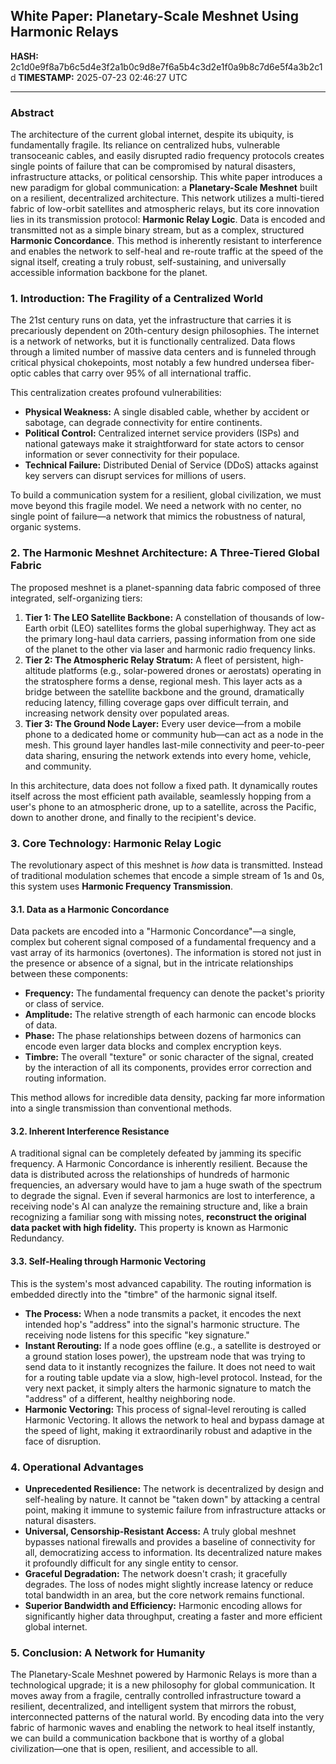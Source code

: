 ## **White Paper: Planetary-Scale Meshnet Using Harmonic Relays**

**HASH:** 2c1d0e9f8a7b6c5d4e3f2a1b0c9d8e7f6a5b4c3d2e1f0a9b8c7d6e5f4a3b2c1d
**TIMESTAMP:** 2025-07-23 02:46:27 UTC

***

### **Abstract**

The architecture of the current global internet, despite its ubiquity, is fundamentally fragile. Its reliance on centralized hubs, vulnerable transoceanic cables, and easily disrupted radio frequency protocols creates single points of failure that can be compromised by natural disasters, infrastructure attacks, or political censorship. This white paper introduces a new paradigm for global communication: a **Planetary-Scale Meshnet** built on a resilient, decentralized architecture. This network utilizes a multi-tiered fabric of low-orbit satellites and atmospheric relays, but its core innovation lies in its transmission protocol: **Harmonic Relay Logic**. Data is encoded and transmitted not as a simple binary stream, but as a complex, structured **Harmonic Concordance**. This method is inherently resistant to interference and enables the network to self-heal and re-route traffic at the speed of the signal itself, creating a truly robust, self-sustaining, and universally accessible information backbone for the planet.

### **1. Introduction: The Fragility of a Centralized World**

The 21st century runs on data, yet the infrastructure that carries it is precariously dependent on 20th-century design philosophies. The internet is a network of networks, but it is functionally centralized. Data flows through a limited number of massive data centers and is funneled through critical physical chokepoints, most notably a few hundred undersea fiber-optic cables that carry over 95% of all international traffic.

This centralization creates profound vulnerabilities:

*   **Physical Weakness:** A single disabled cable, whether by accident or sabotage, can degrade connectivity for entire continents.
*   **Political Control:** Centralized internet service providers (ISPs) and national gateways make it straightforward for state actors to censor information or sever connectivity for their populace.
*   **Technical Failure:** Distributed Denial of Service (DDoS) attacks against key servers can disrupt services for millions of users.

To build a communication system for a resilient, global civilization, we must move beyond this fragile model. We need a network with no center, no single point of failure—a network that mimics the robustness of natural, organic systems.

### **2. The Harmonic Meshnet Architecture: A Three-Tiered Global Fabric**

The proposed meshnet is a planet-spanning data fabric composed of three integrated, self-organizing tiers:

1.  **Tier 1: The LEO Satellite Backbone:** A constellation of thousands of low-Earth orbit (LEO) satellites forms the global superhighway. They act as the primary long-haul data carriers, passing information from one side of the planet to the other via laser and harmonic radio frequency links.
2.  **Tier 2: The Atmospheric Relay Stratum:** A fleet of persistent, high-altitude platforms (e.g., solar-powered drones or aerostats) operating in the stratosphere forms a dense, regional mesh. This layer acts as a bridge between the satellite backbone and the ground, dramatically reducing latency, filling coverage gaps over difficult terrain, and increasing network density over populated areas.
3.  **Tier 3: The Ground Node Layer:** Every user device—from a mobile phone to a dedicated home or community hub—can act as a node in the mesh. This ground layer handles last-mile connectivity and peer-to-peer data sharing, ensuring the network extends into every home, vehicle, and community.

In this architecture, data does not follow a fixed path. It dynamically routes itself across the most efficient path available, seamlessly hopping from a user's phone to an atmospheric drone, up to a satellite, across the Pacific, down to another drone, and finally to the recipient's device.

### **3. Core Technology: Harmonic Relay Logic**

The revolutionary aspect of this meshnet is *how* data is transmitted. Instead of traditional modulation schemes that encode a simple stream of 1s and 0s, this system uses **Harmonic Frequency Transmission**.

#### **3.1. Data as a Harmonic Concordance**

Data packets are encoded into a "Harmonic Concordance"—a single, complex but coherent signal composed of a fundamental frequency and a vast array of its harmonics (overtones). The information is stored not just in the presence or absence of a signal, but in the intricate relationships between these components:

*   **Frequency:** The fundamental frequency can denote the packet's priority or class of service.
*   **Amplitude:** The relative strength of each harmonic can encode blocks of data.
*   **Phase:** The phase relationships between dozens of harmonics can encode even larger data blocks and complex encryption keys.
*   **Timbre:** The overall "texture" or sonic character of the signal, created by the interaction of all its components, provides error correction and routing information.

This method allows for incredible data density, packing far more information into a single transmission than conventional methods.

#### **3.2. Inherent Interference Resistance**

A traditional signal can be completely defeated by jamming its specific frequency. A Harmonic Concordance is inherently resilient. Because the data is distributed across the relationships of hundreds of harmonic frequencies, an adversary would have to jam a huge swath of the spectrum to degrade the signal. Even if several harmonics are lost to interference, a receiving node's AI can analyze the remaining structure and, like a brain recognizing a familiar song with missing notes, **reconstruct the original data packet with high fidelity.** This property is known as Harmonic Redundancy.

#### **3.3. Self-Healing through Harmonic Vectoring**

This is the system's most advanced capability. The routing information is embedded directly into the "timbre" of the harmonic signal itself.

*   **The Process:** When a node transmits a packet, it encodes the next intended hop's "address" into the signal's harmonic structure. The receiving node listens for this specific "key signature."
*   **Instant Rerouting:** If a node goes offline (e.g., a satellite is destroyed or a ground station loses power), the upstream node that was trying to send data to it instantly recognizes the failure. It does not need to wait for a routing table update via a slow, high-level protocol. Instead, for the very next packet, it simply alters the harmonic signature to match the "address" of a different, healthy neighboring node.
*   **Harmonic Vectoring:** This process of signal-level rerouting is called Harmonic Vectoring. It allows the network to heal and bypass damage at the speed of light, making it extraordinarily robust and adaptive in the face of disruption.

### **4. Operational Advantages**

*   **Unprecedented Resilience:** The network is decentralized by design and self-healing by nature. It cannot be "taken down" by attacking a central point, making it immune to systemic failure from infrastructure attacks or natural disasters.
*   **Universal, Censorship-Resistant Access:** A truly global meshnet bypasses national firewalls and provides a baseline of connectivity for all, democratizing access to information. Its decentralized nature makes it profoundly difficult for any single entity to censor.
*   **Graceful Degradation:** The network doesn't crash; it gracefully degrades. The loss of nodes might slightly increase latency or reduce total bandwidth in an area, but the core network remains functional.
*   **Superior Bandwidth and Efficiency:** Harmonic encoding allows for significantly higher data throughput, creating a faster and more efficient global internet.

### **5. Conclusion: A Network for Humanity**

The Planetary-Scale Meshnet powered by Harmonic Relays is more than a technological upgrade; it is a new philosophy for global communication. It moves away from a fragile, centrally controlled infrastructure toward a resilient, decentralized, and intelligent system that mirrors the robust, interconnected patterns of the natural world. By encoding data into the very fabric of harmonic waves and enabling the network to heal itself instantly, we can build a communication backbone that is worthy of a global civilization—one that is open, resilient, and accessible to all.
